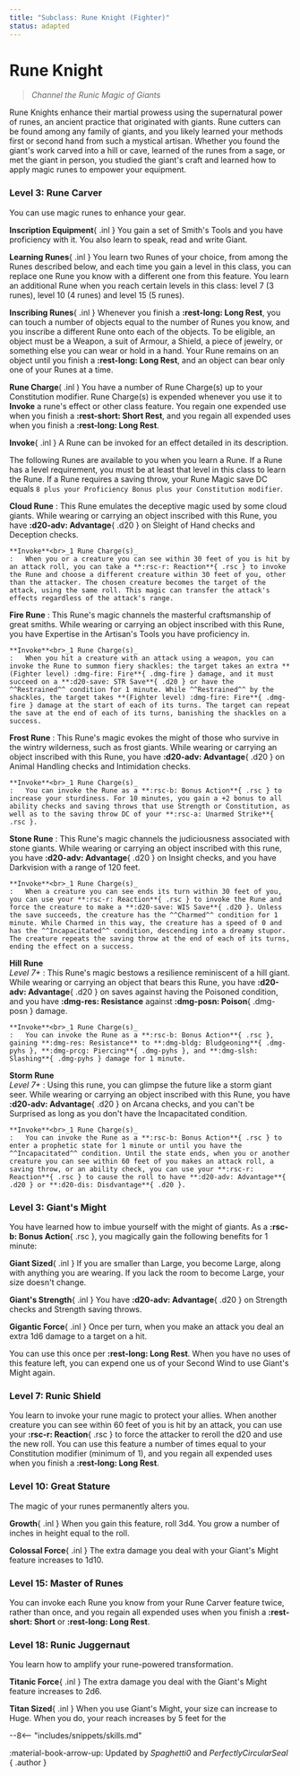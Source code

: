 ```yaml
---
title: "Subclass: Rune Knight (Fighter)"
status: adapted
---
```


<p style="display:none">
Channel the Runic Magic of Giants
</p>

# Rune Knight

> *Channel the Runic Magic of Giants*

Rune Knights enhance their martial prowess using the supernatural power of runes, an ancient practice that originated with giants. Rune cutters can be found among any family of giants, and you likely learned your methods first or second hand from such a mystical artisan. Whether you found the giant's work carved into a hill or cave, learned of the runes from a sage, or met the giant in person, you studied the giant's craft and learned how to apply magic runes to empower your equipment.

### Level 3: Rune Carver

You can use magic runes to enhance your gear.

**Inscription Equipment**{ .inl } You gain a set of Smith's Tools and you have proficiency with it. You also learn to speak, read and write Giant. 

**Learning Runes**{ .inl } You learn two Runes of your choice, from among the Runes described below, and each time you gain a level in this class, you can replace one Rune you know with a different one from this feature. You learn an additional Rune when you reach certain levels in this class: level 7 (3 runes), level 10 (4 runes) and level 15 (5 runes).

**Inscribing Runes**{ .inl } Whenever you finish a **:rest-long: Long Rest**, you can touch a number of objects equal to the number of Runes you know, and you inscribe a different Rune onto each of the objects. To be eligible, an object must be a Weapon, a suit of Armour, a Shield, a piece of jewelry, or something else you can wear or hold in a hand. Your Rune remains on an object until you finish a **:rest-long: Long Rest**, and an object can bear only one of your Runes at a time.

**Rune Charge**( .inl ) You have a number of Rune Charge(s) up to your Constitution modifier. Rune Charge(s) is expended whenever you use it to **Invoke** a rune's effect or other class feature. You regain one expended use when you finish a **:rest-short: Short Rest**, and you regain all expended uses when you finish a **:rest-long: Long Rest**.

**Invoke**{ .inl } A Rune can be invoked for an effect detailed in its description.

The following Runes are available to you when you learn a Rune. If a Rune has a level requirement, you must be at least that level in this class to learn the Rune. If a Rune requires a saving throw, your Rune Magic save DC equals `8 plus your Proficiency Bonus plus your Constitution modifier`.

**Cloud Rune**
:   This Rune emulates the deceptive magic used by some cloud giants. While wearing or carrying an object inscribed with this Rune, you have **:d20-adv: Advantage**{ .d20 } on Sleight of Hand checks and Deception checks.

    **Invoke**<br>_1 Rune Charge(s)_
    :   When you or a creature you can see within 30 feet of you is hit by an attack roll, you can take a **:rsc-r: Reaction**{ .rsc } to invoke the Rune and choose a different creature within 30 feet of you, other than the attacker. The chosen creature becomes the target of the attack, using the same roll. This magic can transfer the attack's effects regardless of the attack's range.

**Fire Rune**
:   This Rune's magic channels the masterful craftsmanship of great smiths. While wearing or carrying an object inscribed with this Rune, you have Expertise in the Artisan's Tools you have proficiency in.

    **Invoke**<br>_1 Rune Charge(s)_
    :   When you hit a creature with an attack using a weapon, you can invoke the Rune to summon fiery shackles: the target takes an extra **(Fighter level) :dmg-fire: Fire**{ .dmg-fire } damage, and it must succeed on a **:d20-save: STR Save**{ .d20 } or have the ^^Restrained^^ condition for 1 minute. While ^^Restrained^^ by the shackles, the target takes **(Fighter level) :dmg-fire: Fire**{ .dmg-fire } damage at the start of each of its turns. The target can repeat the save at the end of each of its turns, banishing the shackles on a success.

**Frost Rune**
:   This Rune's magic evokes the might of those who survive in the wintry wilderness, such as frost giants. While wearing or carrying an object inscribed with this Rune, you have **:d20-adv: Advantage**{ .d20 } on Animal Handling checks and Intimidation checks.
    
    **Invoke**<br>_1 Rune Charge(s)_
    :   You can invoke the Rune as a **:rsc-b: Bonus Action**{ .rsc } to increase your sturdiness. For 10 minutes, you gain a +2 bonus to all ability checks and saving throws that use Strength or Constitution, as well as to the saving throw DC of your **:rsc-a: Unarmed Strike**{ .rsc }.

**Stone Rune**
:   This Rune's magic channels the judiciousness associated with stone giants. While wearing or carrying an object inscribed with this rune, you have **:d20-adv: Advantage**{ .d20 } on Insight checks, and you have Darkvision with a range of 120 feet.
    
    **Invoke**<br>_1 Rune Charge(s)_
    :   When a creature you can see ends its turn within 30 feet of you, you can use your **:rsc-r: Reaction**{ .rsc } to invoke the Rune and force the creature to make a **:d20-save: WIS Save**{ .d20 }. Unless the save succeeds, the creature has the ^^Charmed^^ condition for 1 minute. While Charmed in this way, the creature has a speed of 0 and has the ^^Incapacitated^^ condition, descending into a dreamy stupor. The creature repeats the saving throw at the end of each of its turns, ending the effect on a success.

**Hill Rune** <br>_Level 7+_
:    This Rune's magic bestows a resilience reminiscent of a hill giant. While wearing or carrying an object that bears this Rune, you have **:d20-adv: Advantage**{ .d20 } on saves against having the Poisoned condition, and you have **:dmg-res: Resistance** against **:dmg-posn: Poison**{ .dmg-posn } damage.

    **Invoke**<br>_1 Rune Charge(s)_
    :   You can invoke the Rune as a **:rsc-b: Bonus Action**{ .rsc }, gaining **:dmg-res: Resistance** to **:dmg-bldg: Bludgeoning**{ .dmg-pyhs }, **:dmg-prcg: Piercing**{ .dmg-pyhs }, and **:dmg-slsh: Slashing**{ .dmg-pyhs } damage for 1 minute.

**Storm Rune** <br>_Level 7+_
:   Using this rune, you can glimpse the future like a storm giant seer. While wearing or carrying an object inscribed with this Rune, you have **:d20-adv: Advantage**{ .d20 } on Arcana checks, and you can't be Surprised as long as you don't have the Incapacitated condition.

    **Invoke**<br>_1 Rune Charge(s)_
    :   You can invoke the Rune as a **:rsc-b: Bonus Action**{ .rsc } to enter a prophetic state for 1 minute or until you have the ^^Incapacitated^^ condition. Until the state ends, when you or another creature you can see within 60 feet of you makes an attack roll, a saving throw, or an ability check, you can use your **:rsc-r: Reaction**{ .rsc } to cause the roll to have **:d20-adv: Advantage**{ .d20 } or **:d20-dis: Disdvantage**{ .d20 }.

### Level 3: Giant's Might

You have learned how to imbue yourself with the might of giants. As a **:rsc-b: Bonus Action**{ .rsc }, you magically gain the following benefits for 1 minute:

**Giant Sized**{ .inl } If you are smaller than Large, you become Large, along with anything you are wearing. If you lack the room to become Large, your size doesn't change.

**Giant's Strength**{ .inl } You have **:d20-adv: Advantage**{ .d20 } on Strength checks and Strength saving throws.

**Gigantic Force**{ .inl } Once per turn, when you make an attack you deal an extra 1d6 damage to a target on a hit.

You can use this once per **:rest-long: Long Rest**. When you have no uses of this feature left, you can expend one us of your Second Wind to use Giant's Might again.

### Level 7: Runic Shield

You learn to invoke your rune magic to protect your allies. When another creature you can see within 60 feet of you is hit by an attack, you can use your **:rsc-r: Reaction**{ .rsc } to force the attacker to reroll the d20 and use the new roll. You can use this feature a number of times equal to your Constitution modifier (minimum of 1), and you regain all expended uses when you finish a **:rest-long: Long Rest**.

### Level 10: Great Stature

The magic of your runes permanently alters you.

**Growth**{ .inl } When you gain this feature, roll 3d4. You grow a number of inches in height equal to the roll.

**Colossal Force**{ .inl } The extra damage you deal with your Giant's Might feature increases to 1d10.

### Level 15: Master of Runes

You can invoke each Rune you know from your Rune Carver feature twice, rather than once, and you regain all expended uses when you finish a **:rest-short: Short** or **:rest-long: Long Rest**.

### Level 18: Runic Juggernaut

You learn how to amplify your rune-powered transformation.

**Titanic Force**{ .inl } The extra damage you deal with the Giant's Might feature increases to 2d6.

**Titan Sized**{ .inl } When you use Giant's Might, your size can increase to Huge. When you do, your reach increases by 5 feet for the

--8<-- "includes/snippets/skills.md"

:material-book-arrow-up: Updated by *Spaghetti0* and *PerfectlyCircularSeal*
{ .author }